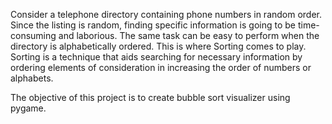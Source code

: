 Consider a telephone directory containing phone numbers in random order. Since the listing is random, finding specific information is going to be time-consuming and laborious. The same task can be easy to perform when the directory is alphabetically ordered. This is where Sorting comes to play. Sorting is a technique that aids searching for necessary information by ordering elements of consideration in increasing the order of numbers or alphabets.

The objective of this project is to create bubble sort visualizer using pygame.
